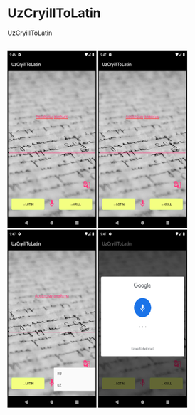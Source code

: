 # UzCryillToLatin
UzCryillToLatin

<br/>
<img src="/results/screenshot1.png" width="200" height="400">
<img src="/results/screenshot2.png" width="200" height="400">
<br/>
<img src="/results/screenshot3.png" width="200" height="400">
<img src="/results/screenshot4.png" width="200" height="400">